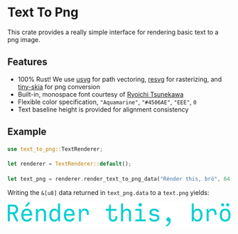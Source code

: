 # Text To Png

This crate provides a really simple interface for rendering basic text to a png image.

## Features
- 100% Rust! We use [usvg](https://crates.io/crates/usvg) for path vectoring, [resvg](https://crates.io/crates/resvg) for rasterizing, and [tiny-skia](https://crates.io/crates/tiny-skia) for png conversion
- Built-in, monospace font courtesy of [Ryoichi Tsunekawa](https://dharmatype.com/)
- Flexible color specification, `"Aquamarine"`, `"#4506AE"`, `"EEE"`, `0`
- Text baseline height is provided for alignment consistency

## Example

```rust
use text_to_png::TextRenderer;

let renderer = TextRenderer::default();

let text_png = renderer.render_text_to_png_data("Rénder this, brö", 64, "Dark Turquoise");
```

Writing the `&[u8]` data returned in `text_png.data` to a `text.png` yields:

![Rendered Text Image](https://github.com/RookAndPawn/text-to-png/blob/main/readme-resources/text.png?raw=true)
